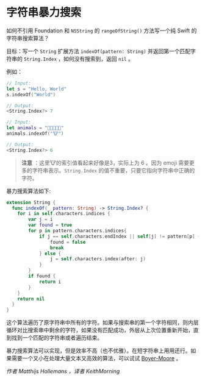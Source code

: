 # 字符串暴力搜索

如何不引用 Foundation 和 `NSString` 的 `rangeOfString()` 方法写一个纯 Swift 的字符串搜索算法？

目标：写一个 `String` 扩展方法 `indexOf(pattern: String)` 并返回第一个匹配字符串的 `String.Index` ，如何没有搜索到，返回 `nil` 。

例如：

```swift
// Input: 
let s = "Hello, World"
s.indexOf("World")

// Output:
<String.Index?> 7

// Input:
let animals = "🐶🐔🐷🐮🐱"
animals.indexOf("🐮")

// Output:
<String.Index?> 6
```

> **注意** ：这里🐮的索引值看起来好像是3，实际上为 6 。因为 emoji 需要更多的字符串表示。`String.Index` 的值不重要，只要它指向字符串中正确的字符。 

暴力搜索算法如下:

```swift
extension String {
  func indexOf(_ pattern: String) -> String.Index? {
    for i in self.characters.indices {
        var j = i
        var found = true
        for p in pattern.characters.indices{
            if j == self.characters.endIndex || self[j] != pattern[p] {
                found = false
                break
            } else {
                j = self.characters.index(after: j)
            }
        }
        if found {
            return i
        }
    }
    return nil
  }
}
```

这个算法遍历了原字符串中所有的字符。如果与搜索串的第一个字符相同，则内层循环对比搜索串中剩余的字符，如果没有匹配成功，外层从上次位置重新开始，直到找到一个匹配的字符串或者遍历结束。

暴力搜索算法可以实现，但是效率不高（也不优雅）。在短字符串上用用还行。如果需要一个又小在处理大量文本又高效的算法，可以试试 [Boyer-Moore](../Boyer-Moore/) 。

*作者 Matthijs Hollemans ，译者 KeithMorning*
